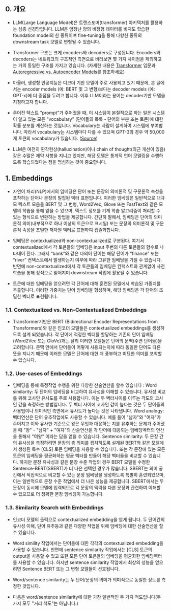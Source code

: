 ## 0. 개요

- LLM(Large Language Model)은 트랜스포머(transformer) 아키텍처를 활용하는 심층 신경망입니다. LLM은 엄청난 양의 비정형 데이터를 비지도 학습한 foundation model의 한 종류이며 fine-tuning을 통해 다향한 종류의 downstream task 모델로 변형될 수 있습니다.

- Transformer 구조는 크게 encoders와 decoders로 구성됩니다. Encoders와 decoders는 네트워크의 구조적인 측면으로 바라보면 몇 가지 차이점을 제외하고는 거의 동일한 구조를 가지고 있습니다. (자세한 내용은 [Transformer](https://aman.ai/primers/ai/transformers/#transformer-encoder-and-decoder) 입문과 [Autoregressive vs. Autoencoder Models](https://aman.ai/primers/ai/autoregressive-vs-autoencoder-models/)를 참조하세요)
  
- 아울러, 생성형 인공지능은 디코더 기반 모델이 주로 사용되고 있기 때문에, 본 글에서는 encoder models (예: BERT 및 그 변형)보다는 decoder models (예: GPT-x)에 더 중점을 두려고 합니다. 이후 LLM이라는 용어는 decoder기반 모델을 지칭하고자 합니다.

- 주어진 텍스트 "prompt"가 주어졌을 때, 이 시스템이 본질적으로 하는 일은 시스템이 알고 있는 모든 "vocabulary" (단어들의 목록 - 단어의 부분 또는 토큰)에 대한 확률 분포를 계산하는 것입니다. Vocabulary는 사람이 설계하여 시스템에 부여합니다. 따라서 vocabulary는 시스템마다 다를 수 있으며 GPT-3의 경우 약 50,000개 토큰의 vocabulary가 있습니다. ([Source](https://aiguide.substack.com/p/on-detecting-whether-text-was-generated))

- LLM은 여전히 환각현상(hallucination)이나 chain of thought(최근 개선이 있음)같은 수많은 제약 사항을 지니고 있지만, 해당 모델은 통계적 언어 모델링을 수행하도록 학습되었다는 점을 명심하는 것이 중요합니다.

## 1. Embeddings

- 자연어 처리(NLP)에서의 임베딩은 단어 또는 문장의 의미론적 및 구문론적 속성을 포착하는 단어나 문장의 밀집된 벡터 표현입니다. 이러한 임베딩은 일반적으로 대규모 텍스트 모음을 BERT 및 그 변형, Word2Vec, Glove 또는 FastText와 같은 모델의 학습을 통해 얻을 수 있으며, 텍스트 정보를 기계 학습 알고리즘이 처리할 수 있는 형식으로 변환하는 방법을 제공합니다. 간단히 말해서, 임베딩은 단어의 의미론적 의미(내부적으로 하나 이상의 토큰으로 표시됨) 또는 문장의 의미론적 및 구문론적 속성을 조밀한 저차원 벡터로 표현하여 캡슐화합니다.

- 임베딩은 contextualized와 non-contextualized로 구분된다. 여기서 contextualized에서 각 토큰들의 임베딩은 input 주변의 다른 토큰들의 함수로 나타내어 진다. 그래서 “bank”와 같은 다의어 단어는 해당 단어가 “finance” 또는 “river” 컨텍스트에서 발생하는지 여부에 따라 고유한 임베딩을 가질 수 있습니다. 반면에 non-contextualized에서 각 토큰들의 임베딩은 컨택스트와 관계없이 사전학습을 통해 정적으로 얻어지며 downstream 작업에 활용될 수 있습니다.

- 토큰에 대한 임베딩을 얻으려면 각 단어에 대해 훈련된 모델에서 학습된 가중치를 추출합니다. 이러한 가중치는 단어 임베딩을 형성하며, 해당 임베딩은 각 단어의 조밀한 벡터로 표현됩니다.

### 1.1. Contextualized vs. Non-Contextualized Embeddings

- Transformer기반은 BERT (Bidirectional Encoder Representations from Transformers)와 같은 인코더 모델들은 contextualized embeddings를 생성하도록 설계 되었습니다. 각 단어에 적정한 벡터를 할당하는 기존의 단어 임베딩(Word2Vec 또는 GloVe)과는 달리 이러한 모델들은 단어의 문맥(주변 단어들)을 고려합니다. 문맥 안에서 단어들이 어떻게 사용되는지에 따라 동일한 단어도 다른 뜻을 지니기 때문에 이러한 모델은 단어에 대한 더 풍부하고 미묘한 의미를 포착할 수 있습니다.

### 1.2. Use-cases of Embeddings

- 임베딩을 통해 특정작업 수행을 위한 다양한 산술연산을 할수 있습니다 :
Word similarity: 두 단어의 임베딩을 비교하여 유사성을 이해할 수 있습니다. 유사성 비교를 위해 코사인 유사도를 주로 사용합니다. 이는 두 벡터사이를 이루는 각도의 코사인 값을 측정하는 방법입니다. 두 벡터 사이에 코사인 값이 높다는 것은 두 단어들의 사용법이나 의미적인 측면에서 유사도가 높다는 것은 나타냅니다.
Word analogy: 벡터연산은 단어 유추작업에도 사용할 수 있습니다. 예를 들어 "남자"와 "여자"가 주어지고 이와 유사한 기준으로 왕은 무엇과 대응하는 지를 유추하는 문제가 주어졌을 때 "왕" - "남자" + "여자"의 산술연산을 각 단어에 대응되는 임베딩벡터의 연산을 통해서 "여왕" 이라는 답을 얻을 수 있습니다.
Sentence similarity: 두 문장 간의 유사성을 측정하려면 문장의 총 의미를 캡처하도록 설계된 BERT와 같은 모델에서 생성된 특수 [CLS] 토큰 임베딩을 사용할 수 있습니다. 또는 각 문장에 있는 모든 토큰의 임베딩을 평균화하는 평균 벡터를 만들어 해당 벡터들을 비교할 수 있습니다. 하지만 문장 유사성과 같은 문장 수준 작업의 경우 BERT 모델을 수정한 Sentence-BERT(SBERT)가 더 나은 선택인 경우가 많습니다. SBERT는 의미 공간에서 직접적으로 비교할 수 있는 문장 임베딩을 생성하도록 특별히 훈련되었으며, 이는 일반적으로 문장 수준 작업에서 더 나은 성능을 제공합니다. SBERT에서는 두 문장이 동시에 모델에 입력되므로 각 문장의 맥락을 다른 문장과 관련하여 이해할 수 있으므로 더 정확한 문장 임베딩이 가능합니다.

### 1.3. Similarity Search with Embeddings
- 인코더 모델의 출력으로 contextualized embedding을 얻게 됩니다. 두 단어간의 유사성 이해, 단어 유추등과 같은 다양한 작업을 위해 임베딩에 대한 산술연산을 할수 있습니다.

- Word simility 작업에서는 단어들에 대한 각각의 contextualized embedding을 사용할 수 있습니다. 반면에 sentence similarity 작업에서는 [CLS] 토근의 output을 사용할 수 있고 또한 모든 단어 토큰들의 임베딩을 평균화한 임베딩벡터를 사용할 수 있습니다. 하지만 sentence similarity 작업에서 최상의 성능을 얻으려면 Sentence BERT 또는 그 변형 모델들이 선호됩니다.

- Word/sentence similarity는 두 단어/문장의 의미가 의미적으로 동일한 정도를 측정한 것입니다.

- 다음은 word/sentence similarity에 대한 가장 일반적인 두 가지 척도입니다(두 가지 모두 "거리 척도"는 아닙니다.)
